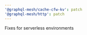 ```yaml
---
'@graphql-mesh/cache-cfw-kv': patch
'@graphql-mesh/http': patch
---
```


Fixes for serverless environments
